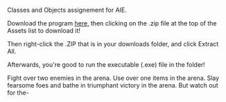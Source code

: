 Classes and Objects assignement for AIE.

Download the program [here,](https://github.com/charlie-flynn/BattleArena/releases) then clicking on the .zip file at the top of the Assets list to download it!

Then right-click the .ZIP that is in your downloads folder, and click Extract All.

Afterwards, you're good to run the executable (.exe) file in the folder!

Fight over two enemies in the arena. Use over one items in the arena. Slay fearsome foes and bathe in triumphant victory in the arena. But watch out for the-
